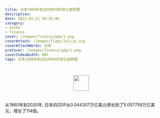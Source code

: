 ```yaml
---
title: 日本1960年到2020年GDP变化趋势图
description: 
date: 2022-05-21 20:34:48
category:
- baike
- finance
cover: /images/finance/gdp/1.png
coverAttach: /images/flags/1x1/jp.svg
coverAttachWords: 日本
preCover: /images/finance/gdp/1.png
coverIndexWidth: 80%
tags: 日本1960年到2020年GDP变化趋势图
---
```




<script src="/assets/js/charts/chart.js"></script>

<div style="text-align: center; margin: 30px 0; ">
    <img src="/images/flags/1x1/jp.svg" style="width: 50px; border: 1px solid #cccccc; ">
</div>

<div style="width: 98%; margin: 0 0 35px 0; ">
    <canvas id="myChart"></canvas>
</div>

<div>
<p class="paragraph">从1960年到2020年, 日本的GDP从0.044307万亿美元增长到了5.057759万亿美元，增长了114倍。</p>
</div>

<script>

    const dataGdp = {
        labels: [1960, 1961, 1962, 1963, 1964, 1965, 1966, 1967, 1968, 1969, 1970, 1971, 1972, 1973, 1974, 1975, 1976, 1977, 1978, 1979, 1980, 1981, 1982, 1983, 1984, 1985, 1986, 1987, 1988, 1989, 1990, 1991, 1992, 1993, 1994, 1995, 1996, 1997, 1998, 1999, 2000, 2001, 2002, 2003, 2004, 2005, 2006, 2007, 2008, 2009, 2010, 2011, 2012, 2013, 2014, 2015, 2016, 2017, 2018, 2019, 2020],
        datasets: [{
            label: '(万亿美元)  •  即刻编程  •  cn.hongkezhang.com',
            backgroundColor: 'rgb(0 0 128)',
            borderColor: 'rgb(0 0 128)',
            data: [0.044307, 0.053509, 0.060723, 0.069498, 0.081749, 0.090950, 0.105628, 0.123782, 0.146601, 0.172204, 0.212609, 0.240152, 0.318031, 0.432083, 0.479626, 0.521542, 0.586162, 0.721412, 1.013612, 1.055012, 1.105386, 1.218989, 1.134518, 1.243324, 1.318382, 1.398893, 2.078953, 2.532809, 3.071683, 3.054914, 3.132818, 3.584420, 3.908809, 4.454144, 4.998798, 5.545564, 4.923392, 4.492449, 4.098363, 4.635982, 4.968359, 4.374712, 4.182846, 4.519562, 4.893116, 4.831467, 4.601663, 4.579751, 5.106679, 5.289493, 5.759072, 6.233147, 6.272363, 5.212328, 4.896994, 4.444931, 5.003678, 4.930837, 5.036892, 5.148782, 5.057759],
            barPercentage: 0.3
        }]
    };

    const config = {
        type: 'line',
        data: dataGdp,
        options: {
            series: [
                {
                    barWidth: '20%'
                }
            ]
        }
    };

    const myChart = new Chart(
        document.getElementById('myChart'),
        config
    );
</script>
